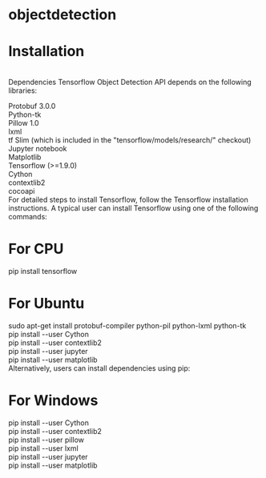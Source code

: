 # objectdetection
# Installation
<br />
Dependencies
Tensorflow Object Detection API depends on the following libraries:

Protobuf 3.0.0<br />
Python-tk<br />
Pillow 1.0<br />
lxml<br />
tf Slim (which is included in the "tensorflow/models/research/" checkout) <br />
Jupyter notebook <br />
Matplotlib<br />
Tensorflow (>=1.9.0) <br />
Cython <br />
contextlib2 <br />
cocoapi <br />
For detailed steps to install Tensorflow, follow the Tensorflow installation instructions. A typical user can install Tensorflow using one of the following commands:

# For CPU
pip install tensorflow <br />
# For Ubuntu
sudo apt-get install protobuf-compiler python-pil python-lxml python-tk <br />
pip install --user Cython <br />
pip install --user contextlib2 <br />
pip install --user jupyter <br />
pip install --user matplotlib <br />
Alternatively, users can install dependencies using pip: <br />
# For Windows
pip install --user Cython <br />
pip install --user contextlib2 <br />
pip install --user pillow <br />
pip install --user lxml <br />
pip install --user jupyter <br />
pip install --user matplotlib <br />
